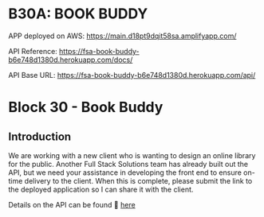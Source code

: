 # B30A: BOOK BUDDY

APP deployed on AWS:
https://main.d18pt9dqit58sa.amplifyapp.com/



API Reference:
https://fsa-book-buddy-b6e748d1380d.herokuapp.com/docs/

API Base URL:
https://fsa-book-buddy-b6e748d1380d.herokuapp.com/api/


# Block 30 - Book Buddy

## Introduction

We are working with a new client who is wanting to design an online library for the public. Another Full Stack Solutions team has already built out the API, but we need your assistance in developing the front end to ensure on-time delivery to the client. When this is complete, please submit the link to the deployed application so I can share it with the client.

Details on the API can be found 🔗 [here](https://fsa-book-buddy-b6e748d1380d.herokuapp.com/docs/)


